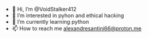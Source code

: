 - 👋 Hi, I’m @VoidStalker412
- 👀 I’m interested in pyhon and ethical hacking
- 🌱 I’m currently learning python 
- 📫 How to reach me alexandresantini66@proton.me

<!---
VoidStalker412/VoidStalker412 is a ✨ special ✨ repository because its `README.md` (this file) appears on your GitHub profile.
You can click the Preview link to take a look at your changes.
--->
